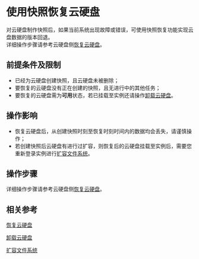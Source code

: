 # 使用快照恢复云硬盘
对云硬盘制作快照后，如果当前系统出现故障或错误，可使用快照恢复功能实现云盘数据的版本回退。<br>
详细操作步骤请参考云硬盘侧[恢复云硬盘](http://docs.jdcloud.com/cn/cloud-disk-service/recover-clouddisk)。

## 前提条件及限制

* 已经为云硬盘创建快照，且云硬盘未被删除；
* 要恢复的云硬盘没有正在创建的快照，且无进行中的其他任务；
* 要恢复的云硬盘需为**可用**状态，若已挂载至实例还请操作[卸载云硬盘](Detach-Cloud-Disk.md)。

## 操作影响
* 恢复云硬盘后，从创建快照时刻至恢复时刻时间内的数据均会丢失，请谨慎操作；
* 若创建快照后云硬盘有进行过扩容，则恢复后的云硬盘挂载至实例后，需要您重新登录实例进行[扩容文件系统](http://docs.jdcloud.com/cloud-disk-service/cloud-disk-expansion-overview)。

## 操作步骤
详细操作步骤请参考云硬盘侧[恢复云硬盘](http://docs.jdcloud.com/cn/cloud-disk-service/recover-clouddisk)。

## 相关参考
[恢复云硬盘](http://docs.jdcloud.com/cn/cloud-disk-service/recover-clouddisk)

[卸载云硬盘](Detach-Cloud-Disk.md)

[扩容文件系统](http://docs.jdcloud.com/cn/cloud-disk-service/cloud-disk-expansion-overview)

